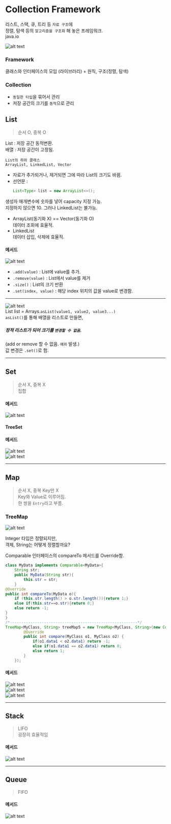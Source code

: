 # Collection Framework  
리스트, 스택, 큐, 트리 등 `자료 구조`에  
정렬, 탐색 등의 `알고리즘을 구조화` 해 놓은 프레임워크.  
java.io  

![alt text](../../image/CollectionFramework.PNG)  

### Framework  
클래스와 인터페이스의 모임 (라이브러리) + 원칙, 구조(정렬, 탐색)  

### Collection  
- `동일한 타입`을 묶어서 관리  
- 저장 공간의 크기를 `동적`으로 관리  

## List  
> 순서 O, 중복 O  

List : 저장 공간 동적변환.  
배열 : 저장 공간이 고정됨.  

```
List의 하위 클래스  
ArrayList, LinkedList, Vector
```

- 자료가 추가되거나, 제거되면 그에 따라 List의 크기도 바뀜.  
- 선언문 :
    ```java
    List<Type> list = new ArrayList<>();  
    ```
생성자 매개변수에 숫자를 넣어 capacity 지정 가능.  
지정하지 않으면 10.
그러나 LinkedList는 불가능.  

- ArrayList(동기화 X) == Vector(동기화 O)  
    데이터 조회에 효율적.  
- LinkedList  
    데이터 삽입, 삭제에 효율적.  

#### 메서드  
![alt text](../../image/ListMethod.png)
- `.add(value)` : List에 value를 추가.  
- `.remove(value)` : List에서 value를 제거  
- `.size()` : List의 크기 반환  
- `.set(index, value)` : 해당 index 위치의 값을 value로 변경함.  

---
![alt text](../../image/ListCannot.PNG)  
List<Type> list = Arrays.`asList(value1, value2, value3...)`  
`asList()`를 통해 배열을 리스트로 만들면,  
##### 정적 리스트가 되어 크기를 `변경할 수 없음`.  
(add or remove 할 수 없음. `예외` 발생.)  
값 변경은 `.set()`로 함.  

---  

## Set  
> 순서 X, 중복 X  
집합  

#### 메서드  
![alt text](../../image/SetMethod.png)  

#### TreeSet  
#### 메서드  
![alt text](../../image/TreeSetmethod_1.png)  
![alt text](../../image/TreeSetmethod_2.png)  


---  

## Map  
> 순서 X, 중복 Key만 X  
Key와 Value로 이루어짐.  
한 쌍을 `Entry`라고 부름.  

### TreeMap  
![alt text](../../image/TreeMap.PNG)  

Integer 타입은 정렬되지만,  
객체, String는 어떻게 정렬할까요?  

Comparable 인터페이스의 compareTo 메서드를 Override함.  
```java
class MyData implements Comparable<MyData>{
    String str;
    public MyData(String str){
        this.str = str;
    }
@Override
public int compareTo(MyData o){
    if (this.str.length() > o.str.length()){return 1;}
    else if(this.str==o.str){return 0;}
    else return -1;
}
}
/*--------------------------------------------------------*/
TreeMap<MyClass, String> treeMap5 = new TreeMap<MyClass, String>(new Comparator<MyClass>() {
		@Override
		public int compare(MyClass o1, MyClass o2) {
			if(o1.data1 < o2.data1) return -1;
			else if(o1.data1 == o2.data1) return 0;
			else return 1;
		}
	});
```

#### 메서드  
![alt text](../../image/TreeMapMethod_1.png)  
![alt text](../../image/TreeMapMethod_2.png)  
![alt text](../../image/TreeMapMethod_3.png)  

---  

## Stack  
> LIFO  
굉장히 효율적임
#### 메서드  
![alt text](../../image/StackMethod.png)

---  

## Queue  
> FIFO  
#### 메서드
![alt text](../../image/QueueMethod.png)